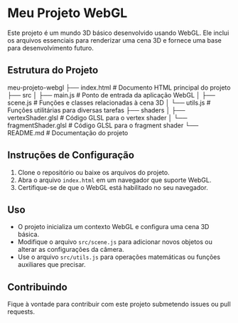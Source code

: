 # Meu Projeto WebGL

Este projeto é um mundo 3D básico desenvolvido usando WebGL. Ele inclui os arquivos essenciais para renderizar uma cena 3D e fornece uma base para desenvolvimento futuro.

## Estrutura do Projeto

meu-projeto-webgl
├── index.html # Documento HTML principal do projeto
├── src
│ ├── main.js # Ponto de entrada da aplicação WebGL
│ ├── scene.js # Funções e classes relacionadas à cena 3D
│ └── utils.js # Funções utilitárias para diversas tarefas
├── shaders
│ ├── vertexShader.glsl # Código GLSL para o vertex shader
│ └── fragmentShader.glsl # Código GLSL para o fragment shader
└── README.md # Documentação do projeto



## Instruções de Configuração

1. Clone o repositório ou baixe os arquivos do projeto.  
2. Abra o arquivo `index.html` em um navegador que suporte WebGL.  
3. Certifique-se de que o WebGL está habilitado no seu navegador.

## Uso

- O projeto inicializa um contexto WebGL e configura uma cena 3D básica.  
- Modifique o arquivo `src/scene.js` para adicionar novos objetos ou alterar as configurações da câmera.  
- Use o arquivo `src/utils.js` para operações matemáticas ou funções auxiliares que precisar.

## Contribuindo

Fique à vontade para contribuir com este projeto submetendo issues ou pull requests.
